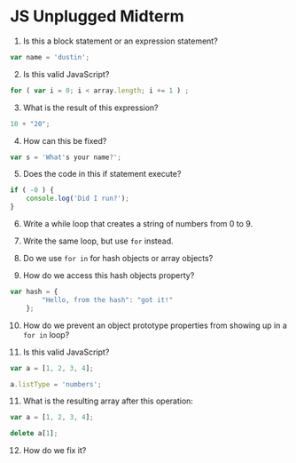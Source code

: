 # JS Unplugged Midterm

1. Is this a block statement or an expression statement?

```javascript
var name = 'dustin';
```

2. Is this valid JavaScript?

```javascript
for ( var i = 0; i < array.length; i += 1 ) ;
```

3. What is the result of this expression?

```javascript
10 + "20";
```

4. How can this be fixed?

```javascript
var s = 'What's your name?';
```

5. Does the code in this if statement execute?

```javascript
if ( -0 ) {
    console.log('Did I run?');
}
```

6. Write a while loop that creates a string of numbers from 0 to 9.

7. Write the same loop, but use `for` instead.

8. Do we use `for in` for hash objects or array objects?

9. How do we access this hash objects property?

```javascript
var hash = {
        "Hello, from the hash": "got it!"
    };
```

10. How do we prevent an object prototype properties from showing up in a `for in` loop?

11. Is this valid JavaScript?

```javascript
var a = [1, 2, 3, 4];

a.listType = 'numbers';
```

11. What is the resulting array after this operation:

```javascript
var a = [1, 2, 3, 4];

delete a[1];
```

12. How do we fix it?

